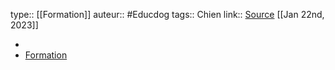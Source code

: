 type:: [[Formation]]
auteur:: #Educdog 
tags:: Chien
link:: [Source](https://educdogharmonie.com/formation-edl)
[[Jan 22nd, 2023]]

-
- [Formation](https://educ-dog.mykajabi.com/login)